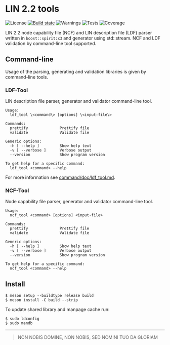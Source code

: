 # LIN 2.2 tools

![License](https://build.fueldner.net/badges/opensource_lin_tools.svg?type=license&branch=main)
[![Build state](https://build.fueldner.net/badges/opensource_lin_tools.svg?branch=main)](https://build.fueldner.net/#/builders/opensource_lin_tools)
![Warnings](https://build.fueldner.net/badges/opensource_lin_tools.svg?type=warnings&branch=main)
![Tests](https://build.fueldner.net/badges/opensource_lin_tools.svg?type=tests&branch=main)
![Coverage](https://build.fueldner.net/badges/opensource_lin_tools.svg?type=coverage&branch=main)

LIN 2.2 node capability file (NCF) and LIN description file (LDF) parser written in `boost::spirit:x3` and generator using std::stream. NCF and LDF validation by command-line tool supported.

## Command-line

Usage of the parsing, generating and validation libraries is given by command-line tools.

### LDF-Tool

LIN description file parser, generator and validator command-line tool.

    Usage:
      ldf_tool \<command\> [options] \<input-file\>
    
    Commands:
      prettify              Prettify file
      validate              Validate file
    
    Generic options:
      -h [ --help ]         Show help text
      -v [ --verbose ]      Verbose output
      --version             Show program version 
    
    To get help for a specific command:
      ldf_tool <command> --help

For more information see [command/doc/ldf_tool.md](manual).

### NCF-Tool

Node capability file parser, generator and validator command-line tool.
    
    Usage:
      ncf_tool <command> [options] <input-file>
    
    Commands:
      prettify              Prettify file
      validate              Validate file
    
    Generic options:
      -h [ --help ]         Show help text
      -v [ --verbose ]      Verbose output
      --version             Show program version
    
    To get help for a specific command:
      ncf_tool <command> --help

## Install

    $ meson setup --buildtype release build
    $ meson install -C build --strip
    
To update shared library and manpage cache run:

    $ sudo ldconfig
    $ sudo mandb

---

> NON NOBIS DOMINE, NON NOBIS, SED NOMINI TUO DA GLORIAM

